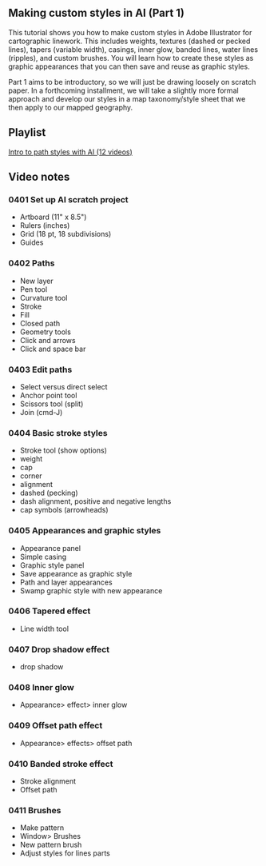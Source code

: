 ## Making custom styles in AI (Part 1)    

This tutorial shows you how to make custom styles in Adobe Illustrator for cartographic linework. This includes weights, textures (dashed or pecked lines), tapers (variable width), casings, inner glow, banded lines, water lines (ripples), and custom brushes. You will learn how to create these styles as graphic appearances that you can then save and reuse as graphic styles.  

Part 1 aims to be introductory, so we will just be drawing loosely on scratch paper. In a forthcoming installment, we will take a slightly more formal approach and develop our styles in a map taxonomy/style sheet that we then apply to our mapped geography.      

## Playlist  

[Intro to path styles with AI (12 videos)](https://www.youtube.com/playlist?list=PLdXGsLVpvp2r7YD4E5os-gzXLyeKv7b6C)  

## Video notes  

### 0401 Set up AI scratch project    

- Artboard (11" x 8.5")  
- Rulers (inches)  
- Grid (18 pt, 18 subdivisions)
- Guides  

### 0402 Paths  

- New layer  
- Pen tool  
- Curvature tool    
- Stroke  
- Fill  
- Closed path  
- Geometry tools  
- Click and arrows  
- Click and space bar  

### 0403 Edit paths   
- Select versus direct select  
- Anchor point tool  
- Scissors tool (split)  
- Join (cmd-J)

### 0404 Basic stroke styles    

- Stroke tool (show options)  
- weight
- cap  
- corner  
- alignment  
- dashed (pecking)  
- dash alignment, positive and negative lengths  
- cap symbols (arrowheads)  

### 0405 Appearances and graphic styles    

- Appearance panel  
- Simple casing  
- Graphic style panel  
- Save appearance as graphic style  
- Path and layer appearances  
- Swamp graphic style with new appearance  

### 0406 Tapered effect  

- Line width tool  

### 0407 Drop shadow effect

- drop shadow  

### 0408 Inner glow  

- Appearance> effect> inner glow

### 0409 Offset path effect  

- Appearance> effects> offset path

### 0410 Banded stroke effect  

- Stroke alignment  
- Offset path    

### 0411 Brushes  

- Make pattern  
- Window> Brushes
- New pattern brush  
- Adjust styles for lines parts  
